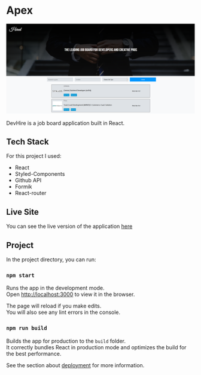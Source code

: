 # Apex

![banner](hired.png)

DevHire is a job board application built in React.

## Tech Stack

For this project I used:

- React
- Styled-Components
- Github API
- Formik
- React-router

## Live Site

You can see the live version of the application [here](https://devhire.vercel.app)

## Project 
In the project directory, you can run:

### `npm start`

Runs the app in the development mode.\
Open [http://localhost:3000](http://localhost:3000) to view it in the browser.

The page will reload if you make edits.\
You will also see any lint errors in the console.

### `npm run build`

Builds the app for production to the `build` folder.\
It correctly bundles React in production mode and optimizes the build for the best performance.

See the section about [deployment](https://facebook.github.io/create-react-app/docs/deployment) for more information.
